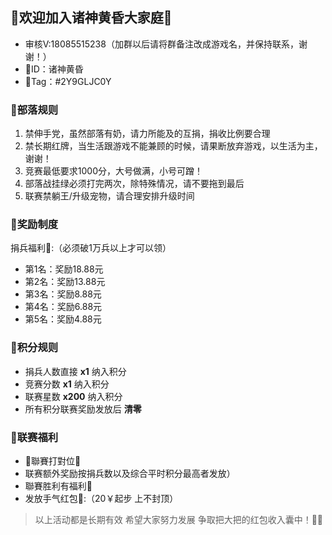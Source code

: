 ## 🥳欢迎加入诸神黄昏大家庭🥳

- 审核V:18085515238（加群以后请将群备注改成游戏名，并保持联系，谢谢！）
- 🎈ID：诸神黄昏
- 🎈Tag：#2Y9GLJC0Y

### :arrow_down_small:部落规则

1. 禁伸手党，虽然部落有奶，请力所能及的互捐，捐收比例要合理
2. 禁长期红牌，当生活跟游戏不能兼顾的时候，请果断放弃游戏，以生活为主，谢谢！
3. 竞赛最低要求1000分，大号做满，小号可蹭！
4. 部落战挂绿必须打完两次，除特殊情况，请不要拖到最后
5. 联赛禁躺王/升级宠物，请合理安排升级时间

### :arrow_down_small:奖励制度

捐兵福利:heart_decoration::（必须破1万兵以上才可以领）

- 第1名：奖励18.88元
- 第2名：奖励13.88元
- 第3名：奖励8.88元
- 第4名：奖励6.88元
- 第5名：奖励4.88元

### :arrow_down_small:积分规则

- 捐兵人数直接 **x1** 纳入积分
- 竞赛分数 **x1** 纳入积分
- 联赛星数 **x200** 纳入积分
- 所有积分联赛奖励发放后 **清零**

### :arrow_down_small:联赛福利

- 🤜聯賽打對位🤛
- 联赛额外奖励按捐兵数以及综合平时积分最高者发放）
- 聯賽胜利有福利💝
- 发放手气红包🎁:（20￥起步 上不封顶）

> 以上活动都是长期有效 希望大家努力发展 争取把大把的红包收入囊中！🎁🎉
